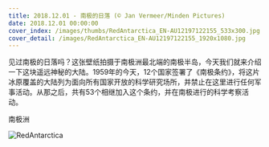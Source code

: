 ```yaml
---
title: 2018.12.01 - 南极的日落 (© Jan Vermeer/Minden Pictures)
date: 2018.12.01 00:00:00
cover_index: /images/thumbs/RedAntarctica_EN-AU12197122155_533x300.jpg
cover_detail: /images/RedAntarctica_EN-AU12197122155_1920x1080.jpg
---
```


见过南极的日落吗？这张壁纸拍摄于南极洲最北端的南极半岛，今天我们就来介绍一下这块遥远神秘的大陆。1959年的今天，12个国家签署了《南极条约》，将这片冰原覆盖的大陆列为面向所有国家开放的科学研究场所，并禁止在这里进行任何军事活动。从那之后，共有53个相继加入这个条约，并在南极进行的科学考察活动。

南极洲

![RedAntarctica](/images/RedAntarctica_EN-AU12197122155_1920x1080.jpg)
